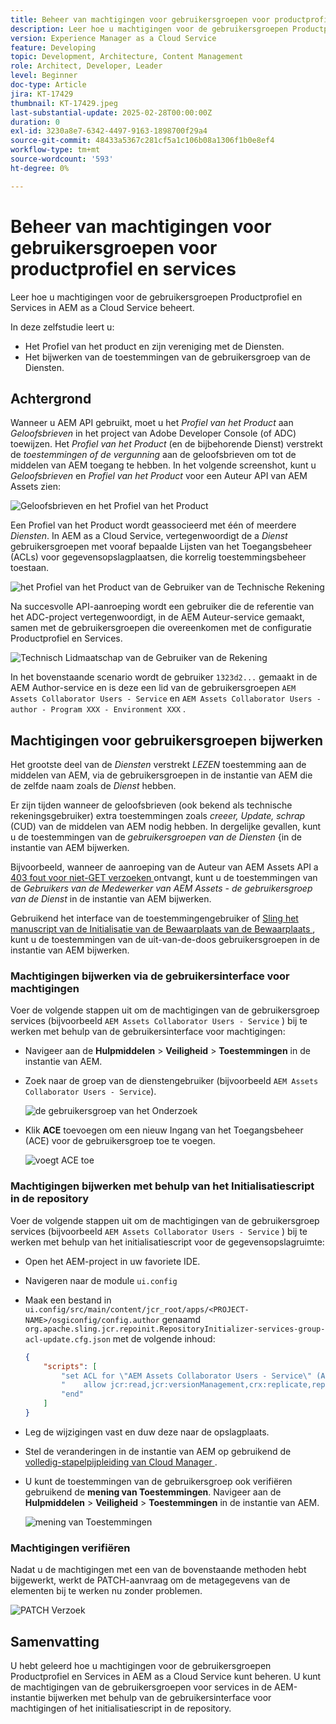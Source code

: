 ```yaml
---
title: Beheer van machtigingen voor gebruikersgroepen voor productprofiel en services
description: Leer hoe u machtigingen voor de gebruikersgroepen Productprofiel en Services in AEM as a Cloud Service beheert.
version: Experience Manager as a Cloud Service
feature: Developing
topic: Development, Architecture, Content Management
role: Architect, Developer, Leader
level: Beginner
doc-type: Article
jira: KT-17429
thumbnail: KT-17429.jpeg
last-substantial-update: 2025-02-28T00:00:00Z
duration: 0
exl-id: 3230a8e7-6342-4497-9163-1898700f29a4
source-git-commit: 48433a5367c281cf5a1c106b08a1306f1b0e8ef4
workflow-type: tm+mt
source-wordcount: '593'
ht-degree: 0%

---
```


# Beheer van machtigingen voor gebruikersgroepen voor productprofiel en services

Leer hoe u machtigingen voor de gebruikersgroepen Productprofiel en Services in AEM as a Cloud Service beheert.

In deze zelfstudie leert u:

- Het Profiel van het product en zijn vereniging met de Diensten.
- Het bijwerken van de toestemmingen van de gebruikersgroep van de Diensten.

## Achtergrond

Wanneer u AEM API gebruikt, moet u het _Profiel van het Product_ aan _Geloofsbrieven_ in het project van Adobe Developer Console (of ADC) toewijzen. Het _Profiel van het Product_ (en de bijbehorende Dienst) verstrekt de _toestemmingen of de vergunning_ aan de geloofsbrieven om tot de middelen van AEM toegang te hebben. In het volgende screenshot, kunt u _Geloofsbrieven_ en _Profiel van het Product_ voor een Auteur API van AEM Assets zien:

![ Geloofsbrieven en het Profiel van het Product ](../assets/how-to/API-Credentials-Product-Profile.png)

Een Profiel van het Product wordt geassocieerd met één of meerdere _Diensten_. In AEM as a Cloud Service, vertegenwoordigt de a _Dienst_ gebruikersgroepen met vooraf bepaalde Lijsten van het Toegangsbeheer (ACLs) voor gegevensopslagplaatsen, die korrelig toestemmingsbeheer toestaan.

![ het Profiel van het Product van de Gebruiker van de Technische Rekening ](../assets/s2s/technical-account-user-product-profile.png)

Na succesvolle API-aanroeping wordt een gebruiker die de referentie van het ADC-project vertegenwoordigt, in de AEM Auteur-service gemaakt, samen met de gebruikersgroepen die overeenkomen met de configuratie Productprofiel en Services.

![ Technisch Lidmaatschap van de Gebruiker van de Rekening ](../assets/s2s/technical-account-user-membership.png)

In het bovenstaande scenario wordt de gebruiker `1323d2...` gemaakt in de AEM Author-service en is deze een lid van de gebruikersgroepen `AEM Assets Collaborator Users - Service` en `AEM Assets Collaborator Users - author - Program XXX - Environment XXX` .

## Machtigingen voor gebruikersgroepen bijwerken

Het grootste deel van de _Diensten_ verstrekt _LEZEN_ toestemming aan de middelen van AEM, via de gebruikersgroepen in de instantie van AEM die de zelfde naam zoals de _Dienst_ hebben.

Er zijn tijden wanneer de geloofsbrieven (ook bekend als technische rekeningsgebruiker) extra toestemmingen zoals _creeer, Update, schrap_ (CUD) van de middelen van AEM nodig hebben. In dergelijke gevallen, kunt u de toestemmingen van de _gebruikersgroepen van de Diensten_ &lbrace;in de instantie van AEM bijwerken.

Bijvoorbeeld, wanneer de aanroeping van de Auteur van AEM Assets API a [ 403 fout voor niet-GET verzoeken ](../use-cases/invoke-api-using-oauth-s2s.md#403-error-for-non-get-requests) ontvangt, kunt u de toestemmingen van de _Gebruikers van de Medewerker van AEM Assets - de gebruikersgroep van de Dienst_ in de instantie van AEM bijwerken.

Gebruikend het interface van de toestemmingengebruiker of [ Sling het manuscript van de Initialisatie van de Bewaarplaats van de Bewaarplaats ](https://sling.apache.org/documentation/bundles/repository-initialization.html), kunt u de toestemmingen van de uit-van-de-doos gebruikersgroepen in de instantie van AEM bijwerken.

### Machtigingen bijwerken via de gebruikersinterface voor machtigingen

Voer de volgende stappen uit om de machtigingen van de gebruikersgroep services (bijvoorbeeld `AEM Assets Collaborator Users - Service` ) bij te werken met behulp van de gebruikersinterface voor machtigingen:

- Navigeer aan de **Hulpmiddelen** > **Veiligheid** > **Toestemmingen** in de instantie van AEM.

- Zoek naar de groep van de dienstengebruiker (bijvoorbeeld `AEM Assets Collaborator Users - Service`).

  ![ de gebruikersgroep van het Onderzoek ](../assets/how-to/search-user-group.png)

- Klik **ACE** toevoegen om een nieuw Ingang van het Toegangsbeheer (ACE) voor de gebruikersgroep toe te voegen.

  ![ voegt ACE ](../assets/how-to/add-ace.png) toe

### Machtigingen bijwerken met behulp van het Initialisatiescript in de repository

Voer de volgende stappen uit om de machtigingen van de gebruikersgroep services (bijvoorbeeld `AEM Assets Collaborator Users - Service` ) bij te werken met behulp van het initialisatiescript voor de gegevensopslagruimte:

- Open het AEM-project in uw favoriete IDE.

- Navigeren naar de module `ui.config`

- Maak een bestand in `ui.config/src/main/content/jcr_root/apps/<PROJECT-NAME>/osgiconfig/config.author` genaamd `org.apache.sling.jcr.repoinit.RepositoryInitializer-services-group-acl-update.cfg.json` met de volgende inhoud:

  ```json
  {
      "scripts": [
          "set ACL for \"AEM Assets Collaborator Users - Service\" (ACLOptions=ignoreMissingPrincipal)",
          "    allow jcr:read,jcr:versionManagement,crx:replicate,rep:write on /content/dam",
          "end"
      ]
  }
  ```

- Leg de wijzigingen vast en duw deze naar de opslagplaats.

- Stel de veranderingen in de instantie van AEM op gebruikend de [ volledig-stapelpijpleiding van Cloud Manager ](https://experienceleague.adobe.com/nl/docs/experience-manager-cloud-service/content/implementing/using-cloud-manager/cicd-pipelines/introduction-ci-cd-pipelines#full-stack-pipeline).

- U kunt de toestemmingen van de gebruikersgroep ook verifiëren gebruikend de **mening van Toestemmingen**. Navigeer aan de **Hulpmiddelen** > **Veiligheid** > **Toestemmingen** in de instantie van AEM.

  ![ mening van Toestemmingen ](../assets/how-to/permissions-view.png)

### Machtigingen verifiëren

Nadat u de machtigingen met een van de bovenstaande methoden hebt bijgewerkt, werkt de PATCH-aanvraag om de metagegevens van de elementen bij te werken nu zonder problemen.

![ PATCH Verzoek ](../assets/how-to/patch-request.png)

## Samenvatting

U hebt geleerd hoe u machtigingen voor de gebruikersgroepen Productprofiel en Services in AEM as a Cloud Service kunt beheren. U kunt de machtigingen van de gebruikersgroepen voor services in de AEM-instantie bijwerken met behulp van de gebruikersinterface voor machtigingen of het initialisatiescript in de repository.
